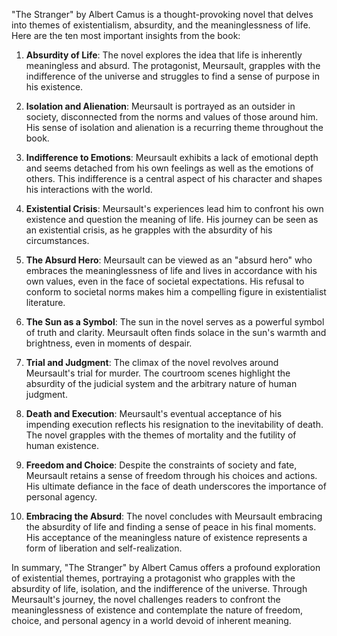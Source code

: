 "The Stranger" by Albert Camus is a thought-provoking novel that delves into themes of existentialism, absurdity, and the meaninglessness of life. Here are the ten most important insights from the book:

1. **Absurdity of Life**: The novel explores the idea that life is inherently meaningless and absurd. The protagonist, Meursault, grapples with the indifference of the universe and struggles to find a sense of purpose in his existence.

2. **Isolation and Alienation**: Meursault is portrayed as an outsider in society, disconnected from the norms and values of those around him. His sense of isolation and alienation is a recurring theme throughout the book.

3. **Indifference to Emotions**: Meursault exhibits a lack of emotional depth and seems detached from his own feelings as well as the emotions of others. This indifference is a central aspect of his character and shapes his interactions with the world.

4. **Existential Crisis**: Meursault's experiences lead him to confront his own existence and question the meaning of life. His journey can be seen as an existential crisis, as he grapples with the absurdity of his circumstances.

5. **The Absurd Hero**: Meursault can be viewed as an "absurd hero" who embraces the meaninglessness of life and lives in accordance with his own values, even in the face of societal expectations. His refusal to conform to societal norms makes him a compelling figure in existentialist literature.

6. **The Sun as a Symbol**: The sun in the novel serves as a powerful symbol of truth and clarity. Meursault often finds solace in the sun's warmth and brightness, even in moments of despair.

7. **Trial and Judgment**: The climax of the novel revolves around Meursault's trial for murder. The courtroom scenes highlight the absurdity of the judicial system and the arbitrary nature of human judgment.

8. **Death and Execution**: Meursault's eventual acceptance of his impending execution reflects his resignation to the inevitability of death. The novel grapples with the themes of mortality and the futility of human existence.

9. **Freedom and Choice**: Despite the constraints of society and fate, Meursault retains a sense of freedom through his choices and actions. His ultimate defiance in the face of death underscores the importance of personal agency.

10. **Embracing the Absurd**: The novel concludes with Meursault embracing the absurdity of life and finding a sense of peace in his final moments. His acceptance of the meaningless nature of existence represents a form of liberation and self-realization.

In summary, "The Stranger" by Albert Camus offers a profound exploration of existential themes, portraying a protagonist who grapples with the absurdity of life, isolation, and the indifference of the universe. Through Meursault's journey, the novel challenges readers to confront the meaninglessness of existence and contemplate the nature of freedom, choice, and personal agency in a world devoid of inherent meaning.